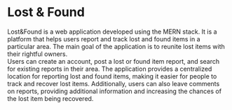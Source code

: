 # Lost & Found
Lost&Found is a web application developed using the MERN stack. It is a platform that helps users report and track lost and found items in a particular area. The main goal of the application is to reunite lost items with their rightful owners.
<br>
Users can create an account, post a lost or found item report, and search for existing reports in their area. The application provides a centralized location for reporting lost and found items, making it easier for people to track and recover lost items. Additionally, users can also leave comments on reports, providing additional information and increasing the chances of the lost item being recovered.
